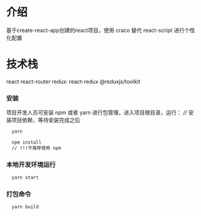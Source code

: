 
# 介绍
基于create-react-app创建的react项目，使用 craco 替代 react-script 进行个性化配置

# 技术栈

react
react-router
redux:
react-redux
@reduxjs/toolkit


### 安装

项目开发人员可安装 npm 或者 yarn 进行包管理，进入项目根目录，运行：
// 安装项目依赖，等待安装完成之后

```bash
  yarn
```

```bash
  npm install
  // !!!不推荐使用 npm
```

### 本地开发环境运行

```bash
  yarn start
```

### 打包命令

```bash
  yarn build
```
